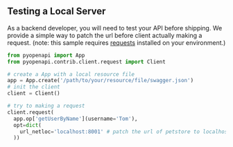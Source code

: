 ## Testing a Local Server

As a backend developer, you will need to test your API before shipping. We provide a simple way to patch the url before client actually making a request. (note: this sample requires [requests](https://github.com/kennethreitz/requests) installed on your environment.)

```python
from pyopenapi import App
from pyopenapi.contrib.client.request import Client

# create a App with a local resource file
app = App.create('/path/to/your/resource/file/swagger.json')
# init the client
client = Client()

# try to making a request
client.request(
  app.op['getUserByName'](username='Tom'),
  opt=dict(
    url_netloc='localhost:8001' # patch the url of petstore to localhost:8001
  ))
```
